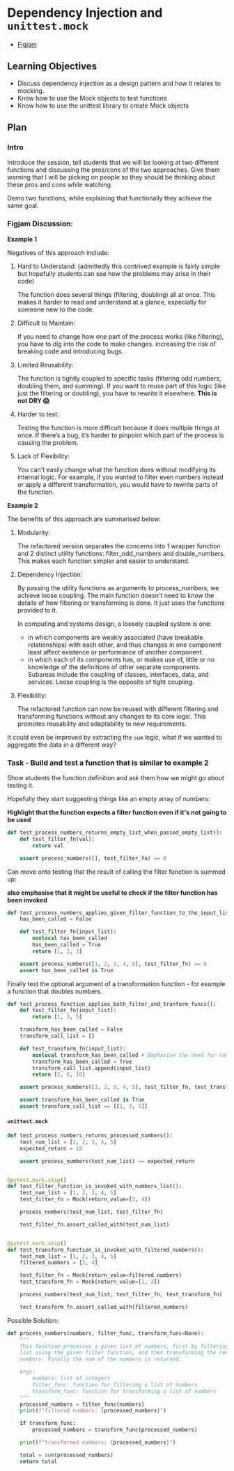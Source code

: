 # Dependency Injection and `unittest.mock`

- [Figjam](https://www.figma.com/board/zmnBCZFd2R1WQQOKp8ykOK/Testing-HOFs-2?node-id=0-1&t=pLSXjFe4scRWwd93-1)

## Learning Objectives

- Discuss dependency injection as a design pattern and how it relates to mocking.
- Know how to use the Mock objects to test functions
- Know how to use the unittest library to create Mock objects

## Plan

### Intro

Introduce the session, tell students that we will be looking at two different functions and discussing the pros/cons of the two approaches. Give them warning that I will be picking on people so they should be thinking about these pros and cons while watching.

Demo two functions, while explaining that functionally they achieve the same goal.

### Figjam Discussion:

**Example 1**

Negatives of this approach include:

1. Hard to Understand: (admittedly this contrived example is fairly simple but hopefully students can see how the problems may arise in their code)

   The function does several things (filtering, doubling) all at once. This makes it harder to read and understand at a glance, especially for someone new to the code.

2. Difficult to Maintain:

   If you need to change how one part of the process works (like filtering), you have to dig into the code to make changes. increasing the risk of breaking code and introducing bugs.

3. Limited Reusability:

   The function is tightly coupled to specific tasks (filtering odd numbers, doubling them, and summing). If you want to reuse part of this logic (like just the filtering or doubling), you have to rewrite it elsewhere. **This is not DRY 😱**

4. Harder to test:

   Testing the function is more difficult because it does multiple things at once. If there’s a bug, it’s harder to pinpoint which part of the process is causing the problem.

5. Lack of Flexibility:

   You can't easily change what the function does without modifying its internal logic. For example, if you wanted to filter even numbers instead or apply a different transformation, you would have to rewrite parts of the function.

**Example 2**

The benefits of this approach are summarised below:

1. Modularity:

   The refactored version separates the concerns into 1 wrapper function and 2 distinct utility functions: filter_odd_numbers and double_numbers. This makes each function simpler and easier to understand.

2. Dependency Injection:

   By passing the utility functions as arguments to process_numbers, we achieve loose coupling. The main function doesn't need to know the details of how filtering or transforming is done. It just uses the functions provided to it.

   In computing and systems design, a loosely coupled system is one:

   - in which components are weakly associated (have breakable relationships) with each other, and thus changes in one component least affect existence or performance of another component.
   - in which each of its components has, or makes use of, little or no knowledge of the definitions of other separate components. Subareas include the coupling of classes, interfaces, data, and services. Loose coupling is the opposite of tight coupling.

3. Flexibility:

   The refactored function can now be reused with different filtering and transforming functions without any changes to its core logic. This promotes reusability and adaptability to new requirements.

It could even be improved by extracting the `sum` logic, what if we wanted to aggregate the data in a different way?

### Task - Build and test a function that is similar to example 2

Show students the function definition and ask them how we might go about testing it.

Hopefully they start suggesting things like an empty array of numbers:

**Highlight that the function expects a filter function even if it's not going to be used**

```py
def test_process_numbers_returns_empty_list_when_passed_empty_list():
    def test_filter_fn(val):
        return val

    assert process_numbers([], test_filter_fn) == 0
```

Can move onto testing that the result of calling the filter function is summed up:

**also emphasise that it might be useful to check if the filter function has been invoked**

```py
def test_process_numbers_applies_given_filter_function_to_the_input_list():
    has_been_called = False

    def test_filter_fn(input_list):
        nonlocal has_been_called
        has_been_called = True
        return [1, 2, 3]

    assert process_numbers([1, 2, 3, 4, 5], test_filter_fn) == 6
    assert has_been_called is True
```

Finally test the optional argument of a transformation function - for example a function that doubles numbers.

```py
def test_process_function_applies_both_filter_and_tranform_funcs():
    def test_filter_fn(input_list):
        return [1, 3, 5]

    transform_has_been_called = False
    transform_call_list = []

    def test_transform_fn(input_list):
        nonlocal transform_has_been_called # Emphasise the need for nonlocal
        transform_has_been_called = True
        transform_call_list.append(input_list)
        return [2, 6, 10]

    assert process_numbers([1, 2, 3, 4, 5], test_filter_fn, test_transform_fn) == 18

    assert transform_has_been_called is True
    assert transform_call_list == [[1, 3, 5]]
```

#### `unittest.mock`

```py
def test_process_numbers_returns_processed_numbers():
    test_num_list = [1, 2, 3, 4, 5]
    expected_return = 18

    assert process_numbers(test_num_list) == expected_return


@pytest.mark.skip()
def test_filter_function_is_invoked_with_numbers_list():
    test_num_list = [1, 2, 3, 4, 5]
    test_filter_fn = Mock(return_value=[2, 4])

    process_numbers(test_num_list, test_filter_fn)

    test_filter_fn.assert_called_with(test_num_list)


@pytest.mark.skip()
def test_transform_function_is_invoked_with_filtered_numbers():
    test_num_list = [1, 2, 3, 4, 5]
    filtered_numbers = [2, 4]

    test_filter_fn = Mock(return_value=filtered_numbers)
    test_transform_fn = Mock(return_value=[1, 2])

    process_numbers(test_num_list, test_filter_fn, test_transform_fn)

    test_transform_fn.assert_called_with(filtered_numbers)
```

Possible Solution:

```py
def process_numbers(numbers, filter_func, transform_func=None):
    """
    This function processes a given list of numbers, first by filtering the
    list using the given filter function, and then transforming the remaining
    numbers. Finally the sum of the numbers is returned.

    Args:
        numbers: list of integers
        filter_func: function for filtering a list of numbers
        transform_func: function for transforming a list of numbers
    """
    processed_numbers = filter_func(numbers)
    print(f"filtered numbers: {processed_numbers}")

    if transform_func:
        processed_numbers = transform_func(processed_numbers)

    print(f"transformed numbers: {processed_numbers}")

    total = sum(processed_numbers)
    return total
```
